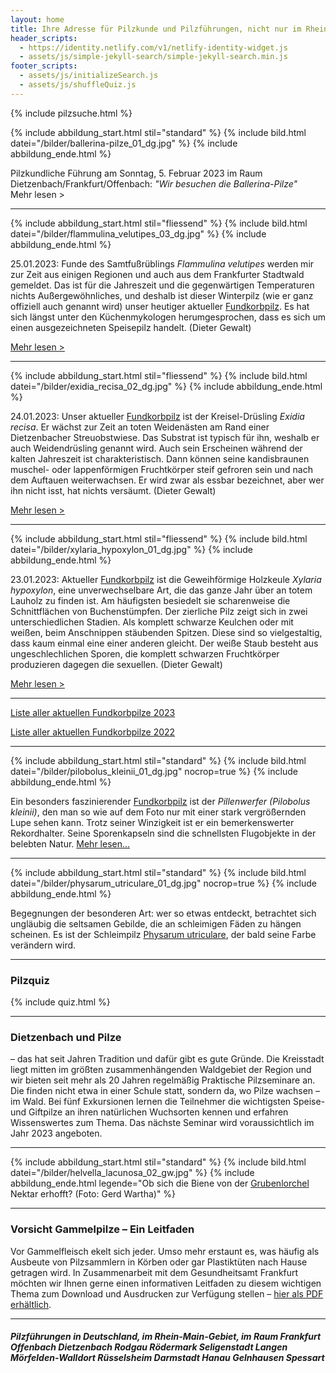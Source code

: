 ```yaml
---
layout: home
title: Ihre Adresse für Pilzkunde und Pilzführungen, nicht nur im Rhein-Main-Gebiet
header_scripts:
  - https://identity.netlify.com/v1/netlify-identity-widget.js
  - assets/js/simple-jekyll-search/simple-jekyll-search.min.js
footer_scripts:
  - assets/js/initializeSearch.js
  - assets/js/shuffleQuiz.js
---
```

{% include pilzsuche.html %}

{% include abbildung_start.html stil="standard" %}
{% include bild.html datei="/bilder/ballerina-pilze_01_dg.jpg" %}
{% include abbildung_ende.html %}

Pilzkundliche Führung am Sonntag, 5. Februar 2023 im Raum Dietzenbach/Frankfurt/Offenbach:
*"Wir besuchen die Ballerina-Pilze"*\
Mehr lesen >

- - -

{% include abbildung_start.html stil="fliessend" %}
{% include bild.html datei="/bilder/flammulina_velutipes_03_dg.jpg" %}
{% include abbildung_ende.html %}

25.01.2023: Funde des Samtfußrüblings *Flammulina velutipes* werden mir zur Zeit aus einigen Regionen und auch aus dem Frankfurter Stadtwald gemeldet. Das ist für die Jahreszeit und die gegenwärtigen Temperaturen nichts Außergewöhnliches, und deshalb ist dieser Winterpilz (wie er ganz offiziell auch genannt wird) unser heutiger aktueller [Fundkorbpilz](AA "Glossar-"). Es hat sich längst unter den Küchenmykologen herumgesprochen, dass es sich um einen ausgezeichneten Speisepilz handelt. (Dieter Gewalt) 

[Mehr lesen >](/pilze/flammulina-velutipes-samtfußrübling)

<div style="clear:  both"></div>

- - -

{% include abbildung_start.html stil="fliessend" %}
{% include bild.html datei="/bilder/exidia_recisa_02_dg.jpg" %}
{% include abbildung_ende.html %}

24.01.2023: Unser aktueller [Fundkorbpilz](AA "Glossar-") ist der Kreisel-Drüsling *Exidia recisa*. Er wächst zur Zeit an toten Weidenästen am Rand einer Dietzenbacher Streuobstwiese. Das Substrat ist typisch für ihn, weshalb er auch Weidendrüsling genannt wird. Auch sein Erscheinen während der kalten Jahreszeit ist charakteristisch. Dann können seine kandisbraunen muschel- oder lappenförmigen Fruchtkörper steif gefroren sein und nach dem Auftauen weiterwachsen. Er wird zwar als essbar bezeichnet, aber wer ihn nicht isst, hat nichts versäumt. (Dieter Gewalt)

[Mehr lesen >](/pilze/exidia-recisa-kreisel-drüsling-weidendrüsling)

<div style="clear:  both"></div>

- - -

{% include abbildung_start.html stil="fliessend" %}
{% include bild.html datei="/bilder/xylaria_hypoxylon_01_dg.jpg" %}
{% include abbildung_ende.html %}

23.01.2023: Aktueller [Fundkorbpilz](AA "Glossar-") ist die Geweihförmige Holzkeule *Xylaria hypoxylon*, eine unverwechselbare Art, die das ganze Jahr über an totem Lauholz zu finden ist. Am häufigsten besiedelt sie scharenweise die Schnittflächen von Buchenstümpfen. Der zierliche Pilz zeigt sich in zwei unterschiedlichen Stadien. Als komplett schwarze Keulchen oder mit weißen, beim Anschnippen stäubenden Spitzen. Diese sind so vielgestaltig, dass kaum einmal eine einer anderen gleicht. Der weiße Staub besteht aus ungeschlechlichen Sporen, die komplett schwarzen Fruchtkörper produzieren dagegen die sexuellen. (Dieter Gewalt) 

[Mehr lesen >](/pilze/xylaria-hypoxylon-geweihförmige-holzkeule)

<div style="clear:  both"></div>

- - -

[Liste aller aktuellen Fundkorbpilze 2023](/artikel/liste-aller-aktuellen-fundkorbpilze-2023.html)

[Liste aller aktuellen Fundkorbpilze 2022](/artikel/liste-aller-aktuellen-fundkorbpilze-2022.html)

- - -

{% include abbildung_start.html stil="standard" %}
{% include bild.html datei="/bilder/pilobolus_kleinii_01_dg.jpg" nocrop=true %}
{% include abbildung_ende.html %}

Ein besonders faszinierender [Fundkorbpilz](AA "Glossar-") ist der *Pillenwerfer (Pilobolus kleinii)*, den man so wie auf dem Foto nur mit einer stark vergrößernden Lupe sehen kann. Trotz seiner Winzigkeit ist er ein bemerkenswerter Rekordhalter. Seine Sporenkapseln sind die schnellsten Flugobjekte in der belebten Natur. [Mehr lesen...](/pilze/pilobolus-kleinii-pillenwerfer)

- - -

{% include abbildung_start.html stil="standard" %}
{% include bild.html datei="/bilder/physarum_utriculare_01_dg.jpg" nocrop=true %}
{% include abbildung_ende.html %}

Begegnungen der besonderen Art: wer so etwas entdeckt, betrachtet sich ungläubig die seltsamen Gebilde, die an schleimigen Fäden zu hängen scheinen. Es ist der Schleimpilz [Physarum utriculare](/pilze/physarum-utriculare-fadenfruchtschleimpilz), der bald seine Farbe verändern wird.

- - -

### Pilzquiz

{% include quiz.html %}

- - -

### Dietzenbach und Pilze

– das hat seit Jahren Tradition und dafür gibt es gute Gründe. Die Kreisstadt liegt mitten im größten zusammenhängenden Waldgebiet der Region und wir bieten seit mehr als 20 Jahren regelmäßig Praktische Pilzseminare an. Die finden nicht etwa in einer Schule statt, sondern da, wo Pilze wachsen – im Wald. Bei fünf Exkursionen lernen die Teilnehmer die wichtigsten Speise- und Giftpilze an ihren natürlichen Wuchsorten kennen und erfahren Wissenswertes zum Thema. Das nächste Seminar wird voraussichtlich im Jahr 2023 angeboten.  

- - -

{% include abbildung_start.html stil="standard" %}
{% include bild.html datei="/bilder/helvella_lacunosa_02_gw.jpg" %}
{% include abbildung_ende.html legende="Ob sich die Biene von der <a href='/pilze/helvella-lacunosa-grubenlorchel'>Grubenlorchel</a> Nektar erhofft?  (Foto: Gerd Wartha)" %}

- - -

### Vorsicht Gammelpilze – Ein Leitfaden

Vor Gammelfleisch ekelt sich jeder. Umso mehr erstaunt es, was häufig als Ausbeute von Pilzsammlern in Körben oder gar Plastiktüten nach Hause getragen wird. In Zusammenarbeit mit dem Gesundheitsamt Frankfurt möchten wir Ihnen gerne einen informativen Leitfaden zu diesem wichtigen Thema zum Download und Ausdrucken zur Verfügung stellen – [hier als PDF erhältlich](/assets/docs/Fundkorb.de-Gammelpilze.pdf).

- - -

##### Pilzführungen in Deutschland, im Rhein-Main-Gebiet, im Raum Frankfurt Offenbach Dietzenbach Rodgau Rödermark Seligenstadt Langen Mörfelden-Walldort Rüsselsheim Darmstadt Hanau Gelnhausen Spessart